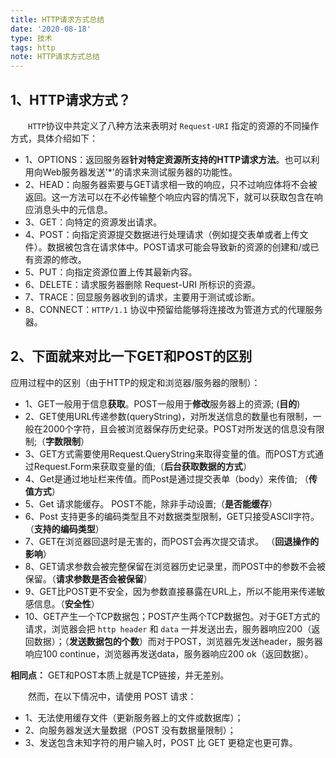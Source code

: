 ```yaml
---
title: HTTP请求方式总结
date: '2020-08-18'
type: 技术
tags: http
note: HTTP请求方式总结
---
```


## 1、HTTP请求方式？
&#8195;&#8195;`HTTP`协议中共定义了八种方法来表明对 `Request-URI` 指定的资源的不同操作方式，具体介绍如下：

+ 1、OPTIONS：返回服务器**针对特定资源所支持的HTTP请求方法**。也可以利用向Web服务器发送'*'的请求来测试服务器的功能性。
+ 2、HEAD：向服务器索要与GET请求相一致的响应，只不过响应体将不会被返回。这一方法可以在不必传输整个响应内容的情况下，就可以获取包含在响应消息头中的元信息。
+ 3、GET：向特定的资源发出请求。
+ 4、POST：向指定资源提交数据进行处理请求（例如提交表单或者上传文件）。数据被包含在请求体中。POST请求可能会导致新的资源的创建和/或已有资源的修改。
+ 5、PUT：向指定资源位置上传其最新内容。
+ 6、DELETE：请求服务器删除 Request-URI 所标识的资源。
+ 7、TRACE：回显服务器收到的请求，主要用于测试或诊断。
+ 8、CONNECT：`HTTP/1.1` 协议中预留给能够将连接改为管道方式的代理服务器。

## 2、下面就来对比一下GET和POST的区别 

应用过程中的区别（由于HTTP的规定和浏览器/服务器的限制）：

+ 1、GET一般用于信息**获取**。POST一般用于**修改**服务器上的资源; (**目的**) 
+ 2、GET使用URL传递参数(queryString)，对所发送信息的数量也有限制，一般在2000个字符，且会被浏览器保存历史纪录。POST对所发送的信息没有限制;（**字数限制**） 
+ 3、GET方式需要使用Request.QueryString来取得变量的值。而POST方式通过Request.Form来获取变量的值;（**后台获取数据的方式**）    
+ 4、Get是通过地址栏来传值。而Post是通过提交表单（body）来传值;  （**传值方式**）  
+ 5、Get 请求能缓存。 POST不能，除非手动设置;（**是否能缓存**）    
+ 6、Post 支持更多的编码类型且不对数据类型限制，GET只接受ASCII字符。 （**支持的编码类型**）   
+ 7、GET在浏览器回退时是无害的，而POST会再次提交请求。 （**回退操作的影响**） 
+ 8、GET请求参数会被完整保留在浏览器历史记录里，而POST中的参数不会被保留。（**请求参数是否会被保留**）  
+ 9、GET比POST更不安全，因为参数直接暴露在URL上，所以不能用来传递敏感信息。（**安全性**）  
+ 10、GET产生一个TCP数据包；POST产生两个TCP数据包。对于GET方式的请求，浏览器会把 `http header` 和 `data` 一并发送出去，服务器响应200（返回数据）；（**发送数据包的个数**）而对于POST，浏览器先发送header，服务器响应100 continue，浏览器再发送data，服务器响应200 ok（返回数据）。

**相同点：** GET和POST本质上就是TCP链接，并无差别。

&#8195;&#8195;然而，在以下情况中，请使用 POST 请求：
+ 1、无法使用缓存文件（更新服务器上的文件或数据库）；
+ 2、向服务器发送大量数据（POST 没有数据量限制）；
+ 3、发送包含未知字符的用户输入时，POST 比 GET 更稳定也更可靠。
